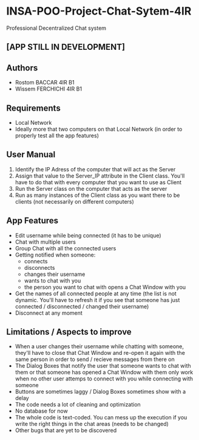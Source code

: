 # INSA-POO-Project-Chat-Sytem-4IR
Professional Decentralized Chat system

## [APP STILL IN DEVELOPMENT]

## Authors
- Rostom BACCAR 4IR B1
- Wissem FERCHICHI 4IR B1

## Requirements
- Local Network
- Ideally more that two computers on that Local Network (in order to properly test all the app features)

## User Manual
1. Identify the IP Adress of the computer that will act as the Server
2. Assign that value to the Server_IP attribute in the Client class. You'll have to do that with every computer that you want to use as Client
3. Run the Server class on the computer that acts as the server
4. Run as many instances of the Client class as you want there to be clients (not necessarily on different computers)

## App Features
- Edit username while being connected (it has to be unique)
- Chat with multiple users
- Group Chat with all the connected users
- Getting notified when someone:
  - connects
  - disconnects
  - changes their username
  - wants to chat with you
  - the person you want to chat with opens a Chat Window with you
- Get the names of all connected people at any time (the list is not dynamic. You'll have to refresh it if you see that someone has just connected / disconnected / changed their username)
- Disconnect at any moment

## Limitations / Aspects to improve
- When a user changes their username while chatting with someone, they'll have to close that Chat Window and re-open it again with the same person in order to send / recieve messages from there on
- The Dialog Boxes that notify the user that someone wants to chat with them or that someone has opened a Chat Window with them only work when no other user attemps to connect with you while connecting with someone
- Buttons are sometimes laggy / Dialog Boxes sometimes show with a delay
- The code needs a lot of cleaning and optimization
- No database for now
- The whole code is text-coded. You can mess up the execution if you write the right things in the chat areas (needs to be changed)
- Other bugs that are yet to be discovered

